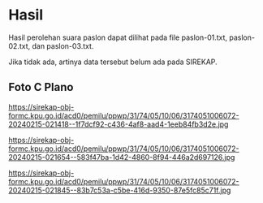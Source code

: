 # Hasil

Hasil perolehan suara paslon dapat dilihat pada file paslon-01.txt, paslon-02.txt, dan paslon-03.txt.

Jika tidak ada, artinya data tersebut belum ada pada SIREKAP.

## Foto C Plano

https://sirekap-obj-formc.kpu.go.id/acd0/pemilu/ppwp/31/74/05/10/06/3174051006072-20240215-021418--1f7dcf92-c436-4af8-aad4-1eeb84fb3d2e.jpg

https://sirekap-obj-formc.kpu.go.id/acd0/pemilu/ppwp/31/74/05/10/06/3174051006072-20240215-021654--583f47ba-1d42-4860-8f94-446a2d697126.jpg

https://sirekap-obj-formc.kpu.go.id/acd0/pemilu/ppwp/31/74/05/10/06/3174051006072-20240215-021845--83b7c53a-c5be-416d-9350-87e5fc85c71f.jpg
